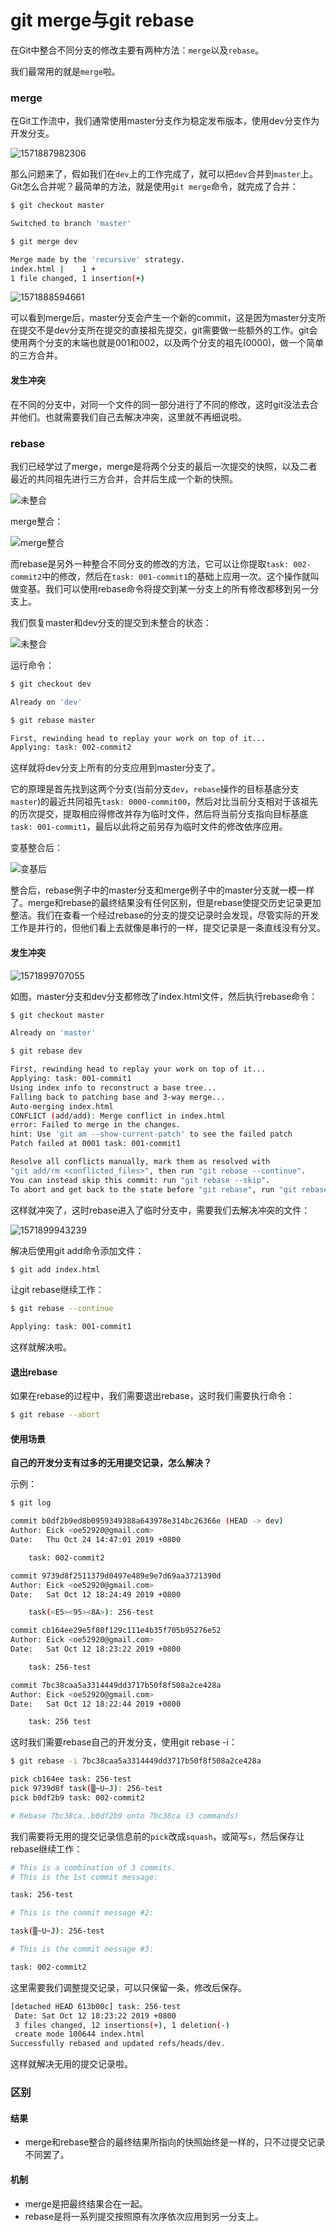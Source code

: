# git merge与git rebase

在Git中整合不同分支的修改主要有两种方法：`merge`以及`rebase`。

我们最常用的就是`merge`啦。

### merge

在Git工作流中，我们通常使用master分支作为稳定发布版本，使用dev分支作为开发分支。

![1571887982306](http://cdn.geker.net/1571887982306.png)

那么问题来了，假如我们在`dev`上的工作完成了，就可以把`dev`合并到`master`上。Git怎么合并呢？最简单的方法，就是使用`git merge`命令，就完成了合并：

```bash
$ git checkout master

Switched to branch 'master'

$ git merge dev

Merge made by the 'recursive' strategy.
index.html |    1 +
1 file changed, 1 insertion(+)
```

![1571888594661](http://cdn.geker.net/1571888594661.png)

可以看到merge后，master分支会产生一个新的commit，这是因为master分支所在提交不是dev分支所在提交的直接祖先提交，git需要做一些额外的工作。git会使用两个分支的末端也就是001和002，以及两个分支的祖先(0000)，做一个简单的三方合并。

#### 发生冲突

在不同的分支中，对同一个文件的同一部分进行了不同的修改，这时git没法去合并他们。也就需要我们自己去解决冲突，这里就不再细说啦。

### rebase

我们已经学过了merge，merge是将两个分支的最后一次提交的快照，以及二者最近的共同祖先进行三方合并，合并后生成一个新的快照。

![未整合](http://cdn.geker.net/1571887982306.png)

merge整合：

![merge整合](http://cdn.geker.net/1571888594661.png)

而rebase是另外一种整合不同分支的修改的方法，它可以让你提取`task: 002-commit2`中的修改，然后在`task: 001-commit1`的基础上应用一次。这个操作就叫做变基。我们可以使用rebase命令将提交到某一分支上的所有修改都移到另一分支上。

我们恢复master和dev分支的提交到未整合的状态：

![未整合](http://cdn.geker.net/1571887982306.png)

运行命令：

```bash
$ git checkout dev

Already on 'dev'

$ git rebase master

First, rewinding head to replay your work on top of it...
Applying: task: 002-commit2
```

这样就将dev分支上所有的分支应用到master分支了。

它的原理是首先找到这两个分支(当前分支`dev`，`rebase`操作的目标基底分支`master`)的最近共同祖先`task: 0000-commit00`，然后对比当前分支相对于该祖先的历次提交，提取相应得修改并存为临时文件，然后将当前分支指向目标基底`task: 001-commit1`，最后以此将之前另存为临时文件的修改依序应用。

变基整合后：

![变基后](http://cdn.geker.net/1571896973275.png)

整合后，rebase例子中的master分支和merge例子中的master分支就一模一样了。merge和rebase的最终结果没有任何区别，但是rebase使提交历史记录更加整洁。我们在查看一个经过rebase的分支的提交记录时会发现，尽管实际的开发工作是并行的，但他们看上去就像是串行的一样，提交记录是一条直线没有分叉。

#### 发生冲突

![1571899707055](http://cdn.geker.net/1571899707055.png)

如图，master分支和dev分支都修改了index.html文件，然后执行rebase命令：

```bash
$ git checkout master

Already on 'master'

$ git rebase dev

First, rewinding head to replay your work on top of it...
Applying: task: 001-commit1
Using index info to reconstruct a base tree...
Falling back to patching base and 3-way merge...
Auto-merging index.html
CONFLICT (add/add): Merge conflict in index.html
error: Failed to merge in the changes.
hint: Use 'git am --show-current-patch' to see the failed patch
Patch failed at 0001 task: 001-commit1

Resolve all conflicts manually, mark them as resolved with
"git add/rm <conflicted_files>", then run "git rebase --continue".
You can instead skip this commit: run "git rebase --skip".
To abort and get back to the state before "git rebase", run "git rebase --abort".
```

这样就冲突了，这时rebase进入了临时分支中，需要我们去解决冲突的文件：

![1571899943239](http://cdn.geker.net/1571899943239.png)

解决后使用git add命令添加文件：

```bash
$ git add index.html
```

让git rebase继续工作：

```bash
$ git rebase --continue

Applying: task: 001-commit1
```

这样就解决啦。

#### 退出rebase

如果在rebase的过程中，我们需要退出rebase，这时我们需要执行命令：

```bash
$ git rebase --abort
```

#### 使用场景

**自己的开发分支有过多的无用提交记录，怎么解决？**

示例：

```bash
$ git log

commit b0df2b9ed8b0959349388a643978e314bc26366e (HEAD -> dev)
Author: Eick <oe52920@gmail.com>
Date:   Thu Oct 24 14:47:01 2019 +0800

    task: 002-commit2

commit 9739d8f2511379d0497e489e9e7d69aa3721390d
Author: Eick <oe52920@gmail.com>
Date:   Sat Oct 12 18:24:49 2019 +0800

    task(<E5><95><8A>): 256-test

commit cb164ee29e5f80f129c111e4b35f705b95276e52
Author: Eick <oe52920@gmail.com>
Date:   Sat Oct 12 18:23:22 2019 +0800

    task: 256-test

commit 7bc38caa5a3314449dd3717b50f8f508a2ce428a
Author: Eick <oe52920@gmail.com>
Date:   Sat Oct 12 18:22:44 2019 +0800

    task: 256 test
```

这时我们需要rebase自己的开发分支，使用git rebase -i：

```bash
$ git rebase -i 7bc38caa5a3314449dd3717b50f8f508a2ce428a

pick cb164ee task: 256-test
pick 9739d8f task(▒~U~J): 256-test
pick b0df2b9 task: 002-commit2

# Rebase 7bc38ca..b0df2b9 onto 7bc38ca (3 commands)
```

我们需要将无用的提交记录信息前的`pick`改成`squash`，或简写`s`，然后保存让rebase继续工作：

```bash
# This is a combination of 3 commits.
# This is the 1st commit message:

task: 256-test

# This is the commit message #2:

task(▒~U~J): 256-test

# This is the commit message #3:

task: 002-commit2
```

这里需要我们调整提交记录，可以只保留一条，修改后保存。

```bash
[detached HEAD 613b00c] task: 256-test
 Date: Sat Oct 12 18:23:22 2019 +0800
 3 files changed, 12 insertions(+), 1 deletion(-)
 create mode 100644 index.html
Successfully rebased and updated refs/heads/dev.
```

这样就解决无用的提交记录啦。

### 区别

#### 结果

* merge和rebase整合的最终结果所指向的快照始终是一样的，只不过提交记录不同罢了。

#### 机制

* merge是把最终结果合在一起。
* rebase是将一系列提交按照原有次序依次应用到另一分支上。
